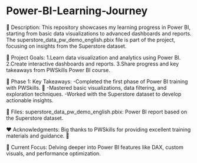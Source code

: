 # Power-BI-Learning-Journey

📝 Description:
This repository showcases my learning progress in Power BI, starting from basic data visualizations to advanced dashboards and reports. The superstore_data_pw_demo_english.pbix file is part of the project, focusing on insights from the Superstore dataset.

🎯 Project Goals:
1.Learn data visualization and analytics using Power BI.
2.Create interactive dashboards and reports.
3.Share progress and key takeaways from PWSkills Power BI course.

🚀 Phase 1: Key Takeaways:
-Completed the first phase of Power BI training with PWSkills. 🎉
-Mastered basic visualizations, data filtering, and exploration techniques.
-Worked with the Superstore dataset to develop actionable insights.

📂 Files:
superstore_data_pw_demo_english.pbix: Power BI report based on the Superstore dataset.

❤️ Acknowledgments:
Big thanks to PWSkills for providing excellent training materials and guidance. 🙏

🌟 Current Focus:
Delving deeper into Power BI features like DAX, custom visuals, and performance optimization.

